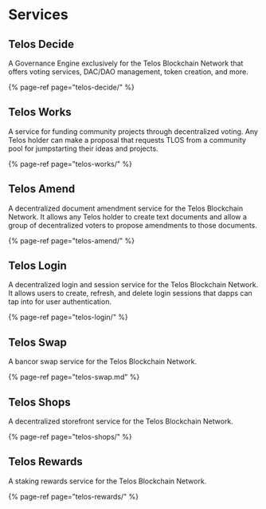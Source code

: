 # Services

## Telos Decide

A Governance Engine exclusively for the Telos Blockchain Network that offers voting services, DAC/DAO management, token creation, and more.

{% page-ref page="telos-decide/" %}

## Telos Works

A service for funding community projects through decentralized voting. Any Telos holder can make a proposal that requests TLOS from a community pool for jumpstarting their ideas and projects.

{% page-ref page="telos-works/" %}

## Telos Amend

A decentralized document amendment service for the Telos Blockchain Network. It allows any Telos holder to create text documents and allow a group of decentralized voters to propose amendments to those documents.

{% page-ref page="telos-amend/" %}

## Telos Login

A decentralized login and session service for the Telos Blockchain Network. It allows users to create, refresh, and delete login sessions that dapps can tap into for user authentication.

{% page-ref page="telos-login/" %}

## Telos Swap

A bancor swap service for the Telos Blockchain Network.

{% page-ref page="telos-swap.md" %}

## Telos Shops

A decentralized storefront service for the Telos Blockchain Network.

{% page-ref page="telos-shops/" %}

## Telos Rewards

A staking rewards service for the Telos Blockchain Network.

{% page-ref page="telos-rewards/" %}


